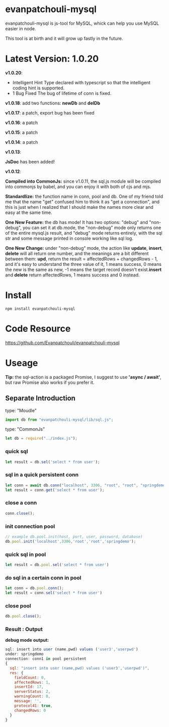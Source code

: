 # evanpatchouli-mysql

evanpatchouli-mysql is js-tool for MySQL, whick can help you use MySQL easier in node.

This tool is at birth and it will grow up fastly in the future.

# Latest Version: 1.0.20

**v1.0.20**:
- Intelligent Hint
Type declared with typescript so that the intelligent coding hint is supported.
- 1 Bug Fixed
The bug of lifetime of conn is fixed.

**v1.0.18**: add two functions: **newDb** and **delDb**

**v1.0.17**: a patch, export bug has been fixed

**v1.0.16**: a patch

**v1.0.15**: a patch

**v1.0.14**: a patch

**v1.0.13**: 

**JsDoc** has been added!

**v1.0.12**: 

**Compiled into CommonJs:** since v1.0.11, the sql.js module will be compiled into commonjs by babel, and you can enjoy it with both of cjs and mjs. 

**Standardlize:** the function name in conn, pool and db. One of my friend told me that the name "get" confused him to think it as "get a connection", and this is just when I realized that I should make the names more clear and easy at the same time.

**One New Feature:** the db has mode! It has two options: "debug" and "non-debug", you can set it at db.mode, the "non-debug" mode only returns one of the entire mysql.js result, and "debug" mode returns entirely, with the sql str and some message printed in console working like sql log.

**One New Change:** under "non-debug" mode, the action like **update**, **insert**, **delete** will all return one number, and the meanings are a bit different between them: **upd**, return the result = affectedRows + changedRows - 1, and it's easy to understand the three value of it, 1 means success, 0 means the new is the same as new, -1 means the target record doesn't exist.**insert** and **delete** return affectedRows, 1 means success and 0 instead.

# Install

```shell
npm install evanpatchouli-mysql
```

# Code Resource
https://github.com/Evanpatchouli/evanpatchouli-mysql

# Useage

**Tip:** the sql-action is a packaged Promise, I suggest to use **'async / await'**, but raw Promise also works if you prefer it.

## Separate Introduction
type: "Moudle"  

```javascript
import db from "evanpatchouli-mysql/lib/sql.js";
```

type: "CommonJs"  

```javascript
let db = require("../index.js");
```


### quick sql

```javascript
let result = db.sel('select * from user');
```

### sql in a quick persistent conn

```javascript
let conn = await db.conn("localhost", 3306, "root", "root", "springdemo");
let result = conn.get('select * from user');
```

### close a conn

```javascript
conn.close();
```

### init connection pool

```javascript
// example db.pool.init(host, port, user, password, database)
db.pool.init('localhost',3306,'root','root','springdemo');
```

### quick sql in pool

```javascript
let result = db.pool.sel('select * from user')
```

### do sql in a certain conn in pool

```javascript
let conn = db.pool.conn();
let result = conn.sel('select * from user')
```

### close pool

```javascript
db.pool.close();
```

### Result : Output

**debug mode output:**

```javascript
sql: insert into user (name,pwd) values ('user3','userpwd')
under: springdemo
connection: conn1 in pool persistent
{
  sql: "insert into user (name,pwd) values ('user3','userpwd')",
  res: {
    fieldCount: 0,
    affectedRows: 1,
    insertId: 17,
    serverStatus: 2,
    warningCount: 0,
    message: '',
    protocol41: true,
    changedRows: 0
  }
}
```